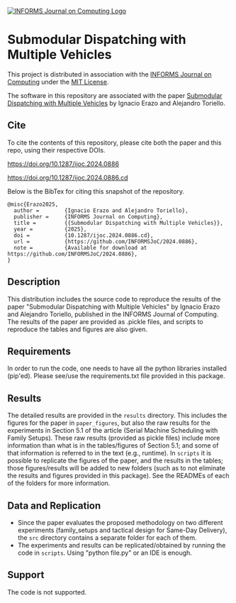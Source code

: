 [![INFORMS Journal on Computing Logo](https://INFORMSJoC.github.io/logos/INFORMS_Journal_on_Computing_Header.jpg)](https://pubsonline.informs.org/journal/ijoc)

# Submodular Dispatching with Multiple Vehicles

This project is distributed in association with the [INFORMS Journal on
Computing](https://pubsonline.informs.org/journal/ijoc) under the [MIT License](LICENSE).

The software in this repository are associated with the paper [Submodular Dispatching with Multiple Vehicles](https://doi.org/10.1287/ijoc.2024.0886) by Ignacio Erazo and Alejandro Toriello. 


## Cite

To cite the contents of this repository, please cite both the paper and this repo, using their respective DOIs.

https://doi.org/10.1287/ijoc.2024.0886

https://doi.org/10.1287/ijoc.2024.0886.cd

Below is the BibTex for citing this snapshot of the repository.

```
@misc{Erazo2025,
  author =        {Ignacio Erazo and Alejandro Toriello},
  publisher =     {INFORMS Journal on Computing},
  title =         {{Submodular Dispatching with Multiple Vehicles}},
  year =          {2025},
  doi =           {10.1287/ijoc.2024.0886.cd},
  url =           {https://github.com/INFORMSJoC/2024.0886},
  note =          {Available for download at https://github.com/INFORMSJoC/2024.0886},
}  
```

## Description

This distribution includes the source code to reproduce the results of the paper "Submodular Dispatching with Multiple Vehicles" by Ignacio Erazo and Alejandro Toriello, published in the INFORMS Journal of Computing. The results of the paper are provided as .pickle files, and scripts to reproduce the tables and figures are also given.


## Requirements

In order to run the code, one needs to have all the python libraries installed (pip'ed). Please see/use the requirements.txt file provided in this package. 


## Results

The detailed results are provided in the `results` directory. This includes the figures for the paper in `paper_figures`, but also the raw results for the experiments in Section 5.1 of the article (Serial Machine Scheduling with Family Setups). These raw results (provided as pickle files) include more information than what is in the tables/figures of Section 5.1; and some of that information is referred to in the text (e.g., runtime). In `scripts` it is possible to replicate the figures of the paper, and the results in the tables; those figures/results will be added to new folders (such as to not eliminate the results and figures provided in this package). See the READMEs of each of the folders for more information.

## Data and Replication

- Since the paper evaluates the proposed methodology on two different experiments (family_setups and tactical design for Same-Day Delivery), the `src` directory contains a separate folder for each of them.
- The experiments and results can be replicated/obtained by running the code in `scripts`. Using "python file.py" or an IDE is enough.


## Support

The code is not supported.